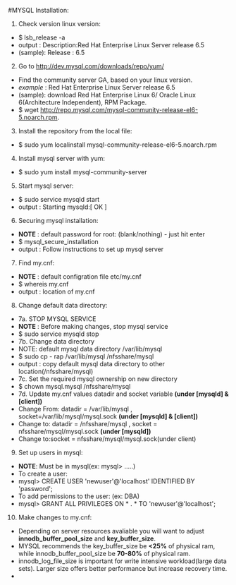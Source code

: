 #MYSQL Installation:


1. Check version linux version:
  - $ lsb_release -a
  - output  : Description:Red Hat Enterprise Linux Server release 6.5
  - (sample): Release    : 6.5

2. Go to <http://dev.mysql.com/downloads/repo/yum/>
  - Find the community server GA, based on your linux version.
  - *example* : Red Hat Enterprise Linux Server release 6.5
  - (sample): download Red Hat Enterprise Linux 6/ Oracle Linux 6(Architecture Independent), RPM Package.
  - $ wget http://repo.mysql.com/mysql-community-release-el6-5.noarch.rpm. 

3. Install the repository from the local file:
  - $ sudo yum localinstall mysql-community-release-el6-5.noarch.rpm

4. Install mysql server with yum:
  - $ sudo yum install mysql-community-server

5. Start mysql server:
  - $ sudo service mysqld start
  - output  : Starting mysqld:[ OK ]

6. Securing mysql installation:
  - **NOTE**    : default password for root: (blank/nothing) - just hit enter
  - $ mysql_secure_installation
  - output  : Follow instructions to set up mysql server

7. Find my.cnf:
  - **NOTE**    : default configration file etc/my.cnf
  - $ whereis my.cnf
  - output  : location of my.cnf

8. Change default data directory:
  - 7a. STOP MYSQL SERVICE
  - **NOTE**    : Before making changes, stop mysql service
  - $ sudo service mysqld stop
  - 7b. Change data directory
  - NOTE: default mysql data directory /var/lib/mysql
  - $ sudo cp - rap /var/lib/mysql /nfsshare/mysql
  - output  : copy default mysql data directory to other location(/nfsshare/mysql)
  - 7c. Set the required mysql ownership on new directory
  - $ chown mysql.mysql /nfsshare/mysql
  - 7d. Update my.cnf values datadir and socket variable **(under [mysqld] & [client])**
  - Change From: datadir = /var/lib/mysql , socket=/var/lib/mysql/mysql.sock **(under [mysqld] & [client])**
  - Change to: datadir = /nfsshare/mysql , socket = nfsshare/mysql/mysql.sock **(under [mysqld])**
  - Change to:socket = nfsshare/mysql/mysql.sock(under client)

9. Set up users in mysql:
  - **NOTE**: Must be in mysql(ex: mysql> .....)
  - To create a user:
  - mysql> CREATE USER 'newuser'@'localhost' IDENTIFIED BY 'password';
  - To add permissions to the user: (ex: DBA)
  - mysql> GRANT ALL PRIVILEGES ON * . * TO 'newuser'@'localhost';

10. Make changes to my.cnf:
  - Depending on server resources avaliable you will want to adjust **innodb_buffer_pool_size** and **key_buffer_size**.
  - MYSQL recommends the key_buffer_size be **<25%** of physical ram, while innodb_buffer_pool_size be **70-80%** of physical ram.
  - innodb_log_file_size is important for write intensive workload(large data sets). Larger size offers better performance but increase recovery time.
  - 

